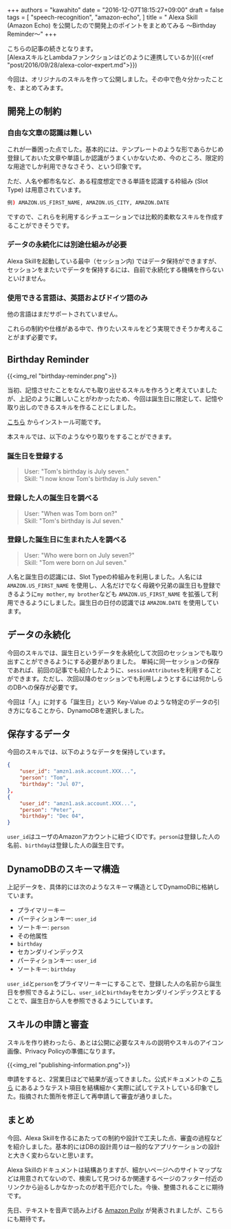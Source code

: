 +++
authors = "kawahito"
date = "2016-12-07T18:15:27+09:00"
draft = false
tags = [
  "speech-recognition",
  "amazon-echo",
]
title = " Alexa Skill (Amazon Echo) を公開したので開発上のポイントをまとめてみる 〜Birthday Reminder〜"
+++

こちらの記事の続きとなります。  
[AlexaスキルとLambdaファンクションはどのように連携しているか]({{<ref "post/2016/09/28/alexa-color-expert.md">}})

今回は、オリジナルのスキルを作って公開しました。その中で色々分かったことを、まとめてみます。

## 開発上の制約
### 自由な文章の認識は難しい
これが一番困った点でした。基本的には、テンプレートのような形であらかじめ登録しておいた文章や単語しか認識がうまくいかないため、今のところ、限定的な用途でしか利用できなさそう、という印象です。

ただ、人名や都市名など、ある程度想定できる単語を認識する枠組み (Slot Type) は用意されています。  
```sh
例) AMAZON.US_FIRST_NAME, AMAZON.US_CITY, AMAZON.DATE
```

ですので、これらを利用するシチュエーションでは比較的柔軟なスキルを作成することができそうです。

### データの永続化には別途仕組みが必要
Alexa Skillを起動している最中（セッション内) ではデータ保持ができますが、セッションをまたいでデータを保持するには、自前で永続化する機構を作らないといけません。

### 使用できる言語は、英語およびドイツ語のみ
他の言語はまだサポートされていません。

これらの制約や仕様がある中で、作りたいスキルをどう実現できそうか考えることがまず必要です。

## Birthday Reminder
{{<img_rel "birthday-reminder.png">}}

当初、記憶させたことをなんでも取り出せるスキルを作ろうと考えていましたが、上記のように難しいことがわかったため、今回は誕生日に限定して、記憶や取り出しのできるスキルを作ることにしました。

[こちら](http://alexa.amazon.com/spa/index.html#skills/dp/B01N8USH7G/?ref=skill_dsk_skb_sr_0) からインストール可能です。

本スキルでは、以下のようなやり取りをすることができます。

### 誕生日を登録する
> User: "Tom's birthday is July seven."  
> Skill: "I now know Tom's birthday is July seven."

### 登録した人の誕生日を調べる
> User: "When was Tom born on?"  
> Skill: "Tom's birthday is Jul seven."

### 登録した誕生日に生まれた人を調べる
> User: "Who were born on July seven?"  
> Skill: "Tom were born on Jul seven."


人名と誕生日の認識には、Slot Typeの枠組みを利用しました。人名には `AMAZON.US_FIRST_NAME` を使用し、人名だけでなく母親や兄弟の誕生日も登録できるように`my mother`, `my brother`なども `AMAZON.US_FIRST_NAME` を拡張して利用できるようにしました。誕生日の日付の認識では `AMAZON.DATE` を使用しています。

## データの永続化
今回のスキルでは、誕生日というデータを永続化して次回のセッションでも取り出すことができるようにする必要がありました。 単純に同一セッションの保存であれば、前回の記事でも紹介したように、`sessionAttributes`を利用することができます。ただし、次回以降のセッションでも利用しようとするには何かしらのDBへの保存が必要です。

今回は「人」に対する「誕生日」という Key-Value のような特定のデータの引き方になることから、DynamoDBを選択しました。

## 保存するデータ
今回のスキルでは、以下のようなデータを保持しています。

```json
{
	"user_id": "amzn1.ask.account.XXX...",
 	"person": "Tom",
 	"birthday": "Jul 07",
},
{
	"user_id": "amzn1.ask.account.XXX...",
 	"person": "Peter",
 	"birthday": "Dec 04",
}
```

`user_id`はユーザのAmazonアカウントに紐づくIDです。`person`は登録した人の名前、`birthday`は登録した人の誕生日です。

## DynamoDBのスキーマ構造
上記データを、具体的には次のようなスキーマ構造としてDynamoDBに格納しています。

* プライマリーキー
 * パーティションキー: `user_id`
 * ソートキー: `person`
* その他属性
 * `birthday`
* セカンダリインデックス
 * パーティションキー: `user_id`
 * ソートキー: `birthday`

`user_id`と`person`をプライマリーキーにすることで、登録した人の名前から誕生日を参照できるようにし、`user_id`と`birthday`をセカンダリインデックスとすることで、誕生日から人を参照できるようにしています。

## スキルの申請と審査
スキルを作り終わったら、あとは公開に必要なスキルの説明やスキルのアイコン画像、Privacy Policyの準備になります。

{{<img_rel "publishing-information.png">}}

申請をすると、2営業日ほどで結果が返ってきました。公式ドキュメントの [こちら](https://developer.amazon.com/public/solutions/alexa/alexa-skills-kit/docs/submission-testing-walk-through-tide-pooler-skill) にあるようなテスト項目を結構細かく実際に試してテストしている印象でした。指摘された箇所を修正して再申請して審査が通りました。

## まとめ
今回、Alexa Skillを作るにあたっての制約や設計で工夫した点、審査の過程などを紹介しました。基本的にはDBの設計周りは一般的なアプリケーションの設計と大きく変わらないと思います。

Alexa Skillのドキュメントは結構ありますが、細かいページへのサイトマップなどは用意されてないので、検索して見つけるか関連するページのフッター付近のリンクから辿るしかなかったのが若干厄介でした。今後、整備されることに期待です。

先日、テキストを音声で読み上げる [Amazon Polly](https://aws.amazon.com/polly/) が発表されましたが、こちらにも期待です。
